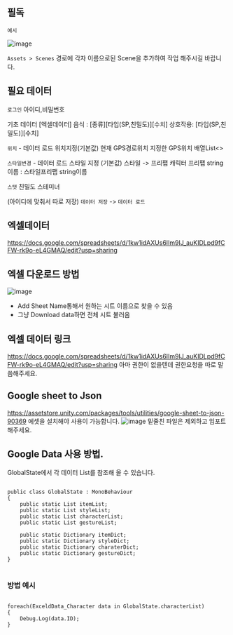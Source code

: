 ## 필독

`예시`

![image](https://user-images.githubusercontent.com/86601932/130741073-d8449320-a424-40a4-8dbf-a49e030c3050.png)

`Assets > Scenes` 경로에 각자 이름으로된 Scene을 추가하여 작업 해주시길 바랍니다.




## 필요 데이터

`로그인`
아이디,비밀번호

기초 데이터 [엑셀데이터]
음식 : [종류][타입(SP,친밀도)][수치]
상호작용: [타입(SP,친밀도)][수치]

`위치` - 데이터 로드 위치지정(기본값)
현재 GPS경로위치
지정한 GPS위치 배열List<>

`스타일변경` - 데이터 로드 스타일 지정 (기본값)
스타일 -> 프리팹
캐릭터 프리팹 string이름 : 스타일프리팹 string이름

`스탯`
친밀도
스테미너

(아이디에 맞춰서 따로 저장)
`데이터 저장` -> `데이터 로드`
## 엑셀데이터
https://docs.google.com/spreadsheets/d/1kw1idAXUs6IIm9lJ_auKIDLpd9fCFW-rk9o-eL4GMAQ/edit?usp=sharing
## 엑셀 다운로드 방법
![image](https://user-images.githubusercontent.com/33707494/131534324-45d92cbc-b021-4ccc-98c7-f770b59f76f1.png)

- Add Sheet Name통해서 원하는 시트 이름으로 찾을 수 있음
- 그냥 Download data하면 전체 시트 불러옴


## 엑셀 데이터 링크
https://docs.google.com/spreadsheets/d/1kw1idAXUs6IIm9lJ_auKIDLpd9fCFW-rk9o-eL4GMAQ/edit?usp=sharing
아마 권한이 없을텐데 권한요청을 따로 말씀해주세요.

## Google sheet to Json
https://assetstore.unity.com/packages/tools/utilities/google-sheet-to-json-90369
에셋을 설치해야 사용이 가능합니다.
![image](https://user-images.githubusercontent.com/33707494/131981668-87ffe6a3-2342-48a5-a4d9-ffc78cb092db.png)
밑줄친 파일은 제외하고 임포트 해주세요.

## Google Data 사용 방법.
GlobalState에서 각 데이터 List를 참조해 올 수 있습니다.
<pre>
<code>
public class GlobalState : MonoBehaviour
{
    public static List<ExceldData_Item> itemList;
    public static List<ExceldData_Style> styleList;
    public static List<ExceldData_Character> characterList;
    public static List<ExceldData_Gesture> gestureList;

    public static Dictionary<string, ExceldData_Item> itemDict;
    public static Dictionary<string, ExceldData_Style> styleDict;
    public static Dictionary<string, ExceldData_Character> charaterDict;
    public static Dictionary<string, ExceldData_Gesture> gestureDict;
}
</code>
</pre>

### 방법 예시
<pre>
<code>
foreach(ExceldData_Character data in GlobalState.characterList)
{
    Debug.Log(data.ID);
}
</code>
</pre>
